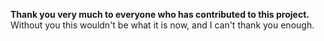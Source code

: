 **Thank you very much to everyone who has contributed to this project.** Without you this wouldn't be what it is now, and I can't thank you enough.
